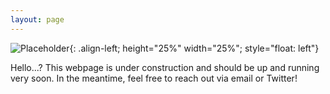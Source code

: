 ```yaml
---
layout: page
---
```

![Placeholder](/images/404.jpg){: .align-left; height="25%" width="25%"; style="float: left"}
<!-- {: style="float: left"} -->
<!-- <img src="/images/404.jpg" width="200" class="align-left" alt="Placeholder"/> -->

Hello...?
This webpage is under construction and should be up and running very soon. In the meantime, feel free to reach out via email or Twitter!
